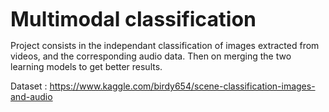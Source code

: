 **<font size="6" color="">Multimodal classification</font>**

Project consists in the independant classification of images extracted from videos, and the corresponding audio data. Then on merging the two learning models to get better results.

Dataset : https://www.kaggle.com/birdy654/scene-classification-images-and-audio